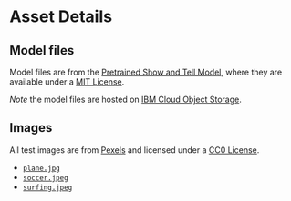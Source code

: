 # Asset Details

## Model files

Model files are from the [Pretrained Show and Tell Model](https://github.com/KranthiGV/Pretrained-Show-and-Tell-model), where they are available under a [MIT License](https://opensource.org/licenses/MIT).

_Note_ the model files are hosted on [IBM Cloud Object Storage](http://max-assets.s3-api.us-geo.objectstorage.softlayer.net/tf/im2txt/im2txt_ckpt.tar.gz).

## Images

All test images are from [Pexels](https://www.pexels.com) and licensed under a [CC0 License](https://creativecommons.org/publicdomain/zero/1.0/).

* [`plane.jpg`](https://www.pexels.com/photo/flight-sky-clouds-aircraft-8394/)
* [`soccer.jpeg`](https://www.pexels.com/photo/action-athletes-ball-blur-274422/)
* [`surfing.jpeg`](https://www.pexels.com/photo/action-beach-fun-leisure-416676/)
